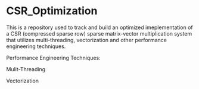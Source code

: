# CSR_Optimization

This is a repository used to track and build an optimized imeplementation of a CSR (compressed sparse row) sparse matrix-vector multiplication system that utilizes multi-threading, vectorization and other performance engineering techniques. 

Performance Engineering Techniques: 

Mulit-Threading


Vectorization
